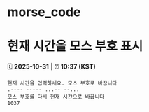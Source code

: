 # morse_code
# 현재 시간을 모스 부호 표시
<!-- MORSE_TIME_START -->
🗓️ **2025-10-31** | ⏰ **10:37 (KST)**

```
현재 시간을 입력하세요. 모스 부호로 바꿉니다
.---- ----- ...-- --...
모스 부호를 다시 현재 시간으로 바꿉니다
1037
```
<!-- MORSE_TIME_END -->
